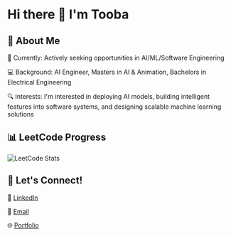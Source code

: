 # Hi there 👋 I'm Tooba

## 🚀 About Me

🎯 Currently: Actively seeking opportunities in AI/ML/Software Engineering

💻 Background: AI Engineer, Masters in AI & Animation, Bachelors in Electrical Engineering

🔍 Interests: I'm interested in deploying AI models, building intelligent features into software systems, and designing scalable machine learning solutions





## 📊 LeetCode Progress
![LeetCode Stats](https://leetcard.jacoblin.cool/toobarn?theme=dark&font=Noto%20Sans&ext=heatmap)




## 🤝 Let's Connect!

💼 [LinkedIn](https://www.linkedin.com/in/tooba-rahimnia/)

📧 [Email](trahimnia@gmail.com)

🌐 [Portfolio](https://toobarahimnia.github.io/PersonalHub//)
